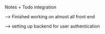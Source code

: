 Notes + Todo integration


--> Finished working on almost all front end 

--> setting up backend for user authentication
